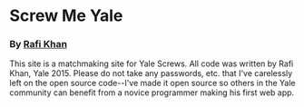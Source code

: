 # Screw Me Yale
### By [Rafi Khan](http://rafikhan.me)

This site is a matchmaking site for Yale Screws. All code was written by Rafi Khan, Yale 2015. Please do not take any passwords, etc. that I've carelessly left on the open source code--I've made it open source so others in the Yale community can benefit from a novice programmer making his first web app.  



